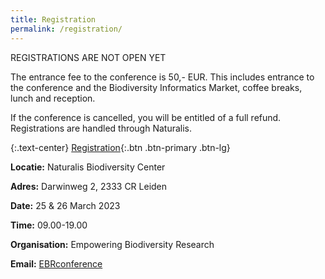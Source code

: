 ```yaml
---
title: Registration
permalink: /registration/
---
```


REGISTRATIONS ARE NOT OPEN YET

The entrance fee to the conference is 50,- EUR. This includes entrance to the conference and the Biodiversity Informatics Market, coffee breaks, lunch and reception. 

If the conference is cancelled, you will be entitled of a full refund. Registrations are handled through Naturalis. 

{:.text-center}
[Registration](https://www.ticketkantoor.nl/shop/EBRIII){:.btn .btn-primary .btn-lg}

**Locatie:**	Naturalis Biodiversity Center

**Adres:**	Darwinweg 2, 2333 CR Leiden

**Date:**	25 & 26 March 2023

**Time:**	09.00-19.00
 	
**Organisation:**	Empowering Biodiversity Research


**Email:** [EBRconference](mailto:ebrconference@naturalis.nl)

